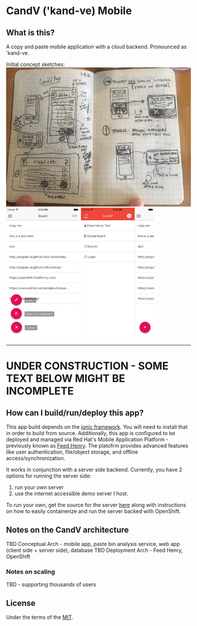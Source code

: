 # CandV ('kand-ve) Mobile
## What is this?
A copy and paste mobile application with a cloud backend. Pronounced as 'kand-ve.

Initial concept sketches:
![Screenshot CandV](./.design/initial_ui_sketch.JPG?raw=true)
<img src="./.screens/2016-03-21_2.png" width="200px"/> 
<img src="./.screens/2016-03-21_1.png" width="200px"/> 

-------

# UNDER CONSTRUCTION - SOME TEXT BELOW MIGHT BE INCOMPLETE

## How can I build/run/deploy this app?
This app build depends on the [ionic framework][3].  You will need to install that in order to build from source.  Additionally, this app is configured to be deployed and managed via Red Hat's Mobile Application Platform - previously known as [Feed Henry][4].  The platofrm provides advanced features like user authentication, file/object storage, and offline access/synchronization.

It works in conjunction with a server side backend.  Currently, you have 2 options for running the server side:
   1. run your own server
   2. use the internet accessible demo server I host.  

To run your own, get the source for the server [here][2] along with instructions on how to easily containerize and run the server backed with OpenShift.


## Notes on the CandV architecture
TBD Conceptual Arch - mobile app, paste bin analysis service, web app (client side + server side), database
TBD Deployment Arch - Feed Henry, OpenShift

### Notes on scaling
TBD - supporting thousands of users

## License
Under the terms of the [MIT][1].

[1]: https://opensource.org/licenses/MIT
[2]: https://github.com/dudash/candv/
[3]: https://ionicframework.com
[4]: http://www.feedhenry.com/